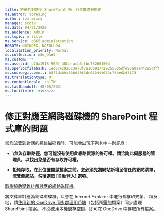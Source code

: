 ```yaml
---
title: 將磁片對應至 SharePoint 時，存取權遭到拒絕
ms.author: toresing
author: tomresing
manager: scotv
ms.date: 04/21/2020
ms.audience: Admin
ms.topic: article
ms.service: o365-administration
ROBOTS: NOINDEX, NOFOLLOW
localization_priority: Normal
ms.collection: Adm_O365
ms.custom: ''
ms.assetid: b7da3918-969f-40bb-acb3-fbc762605504
ms.openlocfilehash: 1ed67ec926c3e73f7a16b927729255505dfe93a0ae442a5dff9400afafb41d8e
ms.sourcegitcommit: b5f7da89a650d2915dc652449623c78be6247175
ms.translationtype: MT
ms.contentlocale: zh-TW
ms.lasthandoff: 08/05/2021
ms.locfileid: "53938722"
---
```

# <a name="fix-problems-with-sharepoint-libraries-mapped-to-network-drives"></a>修正對應至網路磁碟機的 SharePoint 程式庫的問題

當您流覽到對應的網路磁碟機時，可能會出現下列其中一則訊息：
  
- **\\無法存取路徑。您可能沒有使用此網路資源的許可權。請洽詢此伺服器的管理員，以找出您是否有存取許可權。**

- **拒絕存取。在此位置開啟檔案之前，您必須先將網站新增至信任的網站清單，流覽至網站，然後選取 [自動登入] 選項。**

[取得協助疑難排解對應的網路磁碟機](https://docs.microsoft.com/sharepoint/support/administration/troubleshoot-mapped-network-drives)。
  
將文件庫對應為網路磁碟機，只會在 Internet Explorer 中進行暫存和支援。 相反地，請[使用新的 OneDrive 同步處理用戶端](https://support.office.com/article/6de9ede8-5b6e-4503-80b2-6190f3354a88.aspx)（包括所[需的](https://support.office.com/article/0e6860d3-d9f3-4971-b321-7092438fb38e.aspx)檔案）同步處理 SharePoint 檔案。 不必使用本機儲存空間，即可在 OneDrive 中存取所有檔案。
  